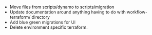 - Move files from scripts/dynamo to scripts/migration
- Update documentation around anything having to do with workflow-terraform/ directory
- Add blue green migrations for UI
- Delete environment specific terraform.